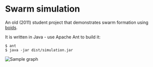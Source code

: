 # Swarm simulation

An old (2011) student project that demonstrates swarm formation using [boids](https://en.wikipedia.org/wiki/Boids).

It is written in Java - use Apache Ant to build it:

```
$ ant
$ java -jar dist/simulation.jar
```

![Sample graph](../master/screenshot.png?raw=true)
